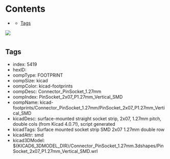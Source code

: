 



Contents
========

* [](#)
	* [Tags](#tags)
  
![][im]
# 

## Tags

- index: 5419
- hexID: 
- oompType: FOOTPRINT
- oompSize: kicad
- oompColor: kicad-footprints
- oompDesc: Connector_PinSocket_1.27mm
- oompIndex: PinSocket_2x07_P1.27mm_Vertical_SMD
- oompName: kicad-footprints/Connector_PinSocket_1.27mm/PinSocket_2x07_P1.27mm_Vertical_SMD
- kicadDesc: surface-mounted straight socket strip, 2x07, 1.27mm pitch, double cols (from Kicad 4.0.7!), script generated
- kicadTags: Surface mounted socket strip SMD 2x07 1.27mm double row
- kicadAttr: smd
- kicad3DModel: ${KICAD6_3DMODEL_DIR}/Connector_PinSocket_1.27mm.3dshapes/PinSocket_2x07_P1.27mm_Vertical_SMD.wrl



[im]: image.png
